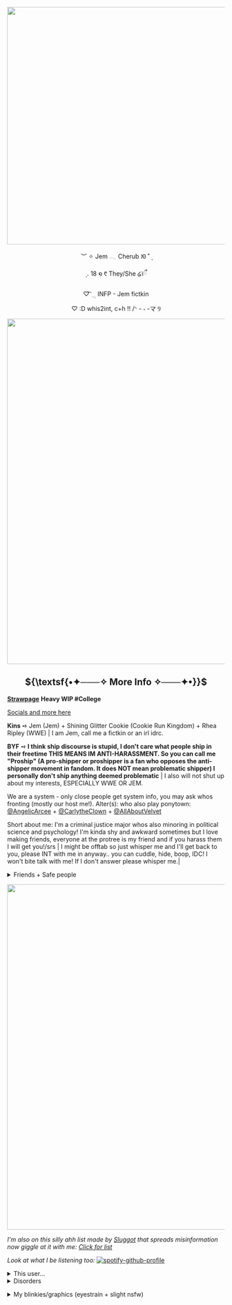  
<p align="center">
   <img width="550" src="https://file.garden/aLcUmNZBvTGYyXJl/graphicjem%20(2).gif"
 </p>
 <p align="center">
︶ ✧ Jem 𓂃 Cherub  ᘞ ˚ ۪
<p align="center">
 ۪    𝅄   18   ໑ ᱖   They/She ໒꒱ྀ
<p align="center">
  ♡  ͡ ݂ ࣭ ࣭ INFP - Jem fictkin
<p align="center">
          ♡ :D whis2int, c+h !! /ᐠ - ˕ -マ Ⳋ
 <p align="center">
 <img width="800" src="https://64.media.tumblr.com/b1932ee06bc4b13e56fd72e9653edcb1/70ed8579ab0de378-3e/s500x750/3d75688770ba3c99f13775477f3ee68ca0ab4e60.gifv"
 </p>
<h2 strong align="center"> 
 ${\textsf{•✦───✧ More Info ✧───✦•}}$ 
</h2> 
 
<a href="https://cherubponytown.straw.page/">**Strawpage**</a> **Heavy WIP #College**

[Socials and more here](https://prettycherub.my.canva.site/)

**Kins** ➺ Jem  (Jem) + Shining Glitter Cookie (Cookie Run Kingdom) + Rhea Ripley (WWE) | I am Jem, call me a fictkin or an irl idrc. 

**BYF** ➺ **I think ship discourse is stupid, I don't care what people ship in their freetime THIS MEANS IM ANTI-HARASSMENT. So you can call me "Proship" (A pro-shipper or proshipper is a fan who opposes the anti-shipper movement in fandom. It does NOT mean problematic shipper) I personally don't ship anything deemed problematic**  | I also will not shut up about my interests, ESPECIALLY WWE OR JEM. 


We are a system - only close people get system info, you may ask whos fronting (mostly our host me!). Alter(s): who also play ponytown: [@AngelicArcee](https://github.com/AngelicArcee) + [@CarlytheClown](https://github.com/CarlytheClown) + [@AllAboutVelvet](https://github.com/AllAboutVelvet)

Short about me: I'm a criminal justice major whos also minoring in political science and psychology! I'm kinda shy and awkward sometimes but I love making friends, everyone at the protree is my friend and if you harass them I will get you!/srs | I might be offtab so just whisper me and I'll get back to you, please INT with me in anyway.. you can cuddle, hide, boop, IDC! I won't bite talk with me! If I don't answer please whisper me.| 

</details>

<details> 
  <summary>Friends + Safe people</summary>  
 
[greenbeanx3](https://github.com/greenbeanx3)

[saturniid-sys](https://github.com/saturniid-sys)

[kkaleidoskull](https://github.com/kkaleidoskull) *miss you pookie ily/p*

[datariker](https://github.com/datariker)

[Michael-Afton1983](https://github.com/Michael-Afton1983)

[WalkingTW](https://github.com/WalkingTW)

[Rainy-chaos-sys](https://github.com/Rainy-chaos-sys)

[GothicCowboy](https://github.com/GothicCowboy)

[ThePluralEcosystem](https://github.com/ThePluralEcosystem)

[p0staldud3](https://github.com/p0staldud3) *also miss you too pookie ily/p*

[Cannibalistic-Ways-Of-Life](https://github.com/Cannibalistic-Ways-Of-Life)

[Dazaku](https://github.com/dazaku)

[Anom](https://github.com/ask4socials)

[darlingspider](https://github.com/darlingspider)

[CCaftoncest](https://github.com/CCaftoncest) 

And I'm pretty much friends with everyone at the protree! **Y'all can always INT with me even if I have DNI in my name!**
 
</details>

</p>

<p align="center">
 <img width="800" src="https://64.media.tumblr.com/b1932ee06bc4b13e56fd72e9653edcb1/70ed8579ab0de378-3e/s500x750/3d75688770ba3c99f13775477f3ee68ca0ab4e60.gifv"
 </p>

*I'm also on this silly ahh list made by [Sluggot](https://github.com/sluggot) that spreads misinformation now giggle at it with me: [Click for list](https://rentry.co/ALWAYSBACKBABY)*

*Look at what I be listening too:*
[![spotify-github-profile](https://spotify-github-profile.kittinanx.com/api/view?uid=zms6yv2ax4eqh3r96w3hlnvh5&cover_image=true&theme=natemoo-re&show_offline=true&background_color=121212&interchange=false&profanity=false&bar_color=ffb6c1&bar_color_cover=false)](https://spotify-github-profile.kittinanx.com/api/view?uid=zms6yv2ax4eqh3r96w3hlnvh5&redirect=true)



<details> 
  <summary>This user...</summary>  
 
![](https://64.media.tumblr.com/176ae4c846275da0acb7e59f6e5f6ed2/7e7a17c822ba5eec-e2/s500x750/8db58574948e4c6db827dadd432b533699701058.jpg)
![](https://64.media.tumblr.com/a76b02e2a9c857e0e880d394dcb23196/1920154fc9fd3612-b4/s500x750/3d57c5c33d58a6bda642cab11b3daeb2af8afb2e.pnj)
![](https://64.media.tumblr.com/16e147ccf785849162b0781146ca2914/46d604dd162ee4c3-f9/s250x400/6f476de3a6d63c878e645d4d9d3dcd046982b27b.pnj)
![](https://64.media.tumblr.com/730f3e291ee1935f8734a92945ffd197/d8efbe3ae7e0695e-16/s1280x1920/16715b4bd023dc865c0738857eb42f59bc94e5a7.jpg)
![](https://64.media.tumblr.com/fd0c7659753ebe59ffa3b1ae8c39fef3/9ece98a9b1a4aea5-e1/s1280x1920/fc174413f17686c0e4a007e2c8f37fbc1d2ec65e.pnj)
![](https://64.media.tumblr.com/7d15a1e047fc32c5c93f5a723f900c59/198fc4d399634551-3f/s500x750/2f77a0de67c75a3fcef61eb468ee49771af32df7.gifv)
![](https://64.media.tumblr.com/974c548e80c8e4b2358c00f5fa41a482/c20a46e1a86f08ec-17/s1280x1920/fa7e64c1b3522b05652f20ad586a81b30ff2a6b9.pnj)
![](https://64.media.tumblr.com/99161abce24f36dda65d237eebd8dfa3/26a36d203b6ad05d-43/s500x750/0ec9e380076167d508ea852583ae591c42844b53.pnj)
![](https://64.media.tumblr.com/aeafdccc524d5732f62533b43bec2f10/c0267c93b160a0db-66/s250x400/41f7597ea18bebed6f9bbd8eb11149f9308ec6d1.jpg)
![](https://64.media.tumblr.com/807bbfbc457d1c5b2d70d787103450c9/1c12787f782b8591-6e/s500x750/b73cf263cccb89ea4160f6ca4f82305f4b147520.pnj)
![](https://64.media.tumblr.com/7ddf1d918419da724cb59dc3af8a1eda/970d2a75a2adfdd7-5f/s500x750/7dfb30602ff12b28267b39cdb66e4e59b8429882.pnj)
![](https://64.media.tumblr.com/0f0b6e9f018f5e3edda4d98c04cbd9ee/e00fb671dc1925c4-58/s250x400/042520bcc5c28febd848442dd355e424777aa9b8.pnj)
![](https://64.media.tumblr.com/bae0225808419581842f11d5bd1a96d3/6ea3ba2131cbc386-21/s400x600/7be9bad66e1e241d7f6aa19660e0eca0e1fa28e0.pnj)
![](https://64.media.tumblr.com/9ccaa6f878f4f9d2175c61f8f06d7ce2/8a049d34c75d295e-f0/s500x750/eeb749cc907307cd30d7331605cd9ce783d90490.pnj)
![](https://64.media.tumblr.com/3e9d51d30d4dfa58a0d879c1c21cf076/e1d00e5fb9f1f3ff-67/s1280x1920/0d1caaf09ec5813782bb25abbffd1e80c9f976a2.pnj)
![](https://64.media.tumblr.com/a873050392024b377134079ead5b261e/7152da28e132261f-cf/s1280x1920/1b9783e93af0ad79edbbe96f88393883976fbdac.pnj)
![](https://64.media.tumblr.com/05647b6f454ae46a9e3c9ccf3deb8fce/02f6c2b6b2845b0e-02/s1280x1920/d087a7d1256576e1d64e4e3ef730719b265fefb1.jpg)
![](https://64.media.tumblr.com/8d577b56b0e399a92f3bcec0d54cdfd9/0dc8d1653d48861b-c8/s500x750/5dbd2fb6347a375016d87dfaf4cb0e8e4ed3e3ae.pnj)
![](https://64.media.tumblr.com/1eb06db2257a8bc603d75634c66e4875/12b83be7f3afc336-b2/s400x600/949055a3e64739b8950dd189997e2d1d031a9fb4.pnj)
![](https://64.media.tumblr.com/7e68f04f896567207a5cc6a3582b39f3/12b83be7f3afc336-f7/s400x600/481be073f725ed2ffefcace9d090cc9f94c1ced6.pnj)
![](https://64.media.tumblr.com/7746f58d569ae77e1f260bfaa475cf7f/12b83be7f3afc336-6a/s400x600/1c5478ca34888bdc6bcab3fa3a5ff3c9d01bb973.pnj)
![](https://64.media.tumblr.com/38ad4af751094eaa29a605bc67d4fd80/12b83be7f3afc336-6c/s400x600/399ad4b83bc544e023062fe91946efd02f754f87.pnj)
![](https://64.media.tumblr.com/0c82b673d0bc54ab4396531378588551/12b83be7f3afc336-bd/s400x600/4ee596132fc3ee2bd45e1e72ec4afee432125dc9.pnj)
![](https://64.media.tumblr.com/51119e90005cc33397df97903bf32a22/617a5c7071adee4e-67/s500x750/492dab5abbf0d4278ef5a762680f2f0330706104.pnj)
![]()
![]()
![]()
![]()
![]()






 
</details>

<details> 
  <summary>Disorders</summary>  

 MDD + GAD + OSDD + POTS + ADHD
 
![](https://64.media.tumblr.com/72ae63282f1f0e67cd2c371f4ff1da25/a20122e278b4ecb6-93/s250x400/cedbd9e908ebfe6cfd4e9a719595b585ca64321d.gifv) 
![](https://64.media.tumblr.com/fbe8066fc817a0706409e684003b71d9/cfda3078bde036fa-b8/s250x400/409248320017354ccd4f7da91ad5b00677615225.gifv) 
![](https://64.media.tumblr.com/ada64f191c67a796654e5e1d72fda9dc/4ce41699b051c695-53/s250x400/2552362001dd77d180a3a53e4f97188bbfcfbcbc.gifv) 
![](https://64.media.tumblr.com/75c049b12ee99eca2f5c1413071ffe22/6521b4de6f9ba744-ba/s250x400/b65421f76e4604b5e683e41011692888784551b4.gifv) 
![](https://64.media.tumblr.com/e3c5b1a644030aca360f9e25cb575971/6521b4de6f9ba744-52/s250x400/62c88e15b2cad7f718a25aec8e313ef76df11d13.gifv) 
![](https://64.media.tumblr.com/92579559af11129b7c54a48444f892e4/6521b4de6f9ba744-95/s250x400/718b680ab44239b85a8e697ccf3ac4f9db57ecd7.gifv)  
![](https://64.media.tumblr.com/fb7ffa5e02c80d3591fbe5e07fc51fbc/1690b504fcbc8338-61/s250x400/2d7e06c838fc1b34810a842a49fb4dd98f7b1663.gifv) 
![](https://file.garden/aLcUmNZBvTGYyXJl/adhdswag.gif) 
![](https://file.garden/aLcUmNZBvTGYyXJl/anxietyhaver.gif) 
![](https://file.garden/aLcUmNZBvTGYyXJl/livewithchronicpainblinkie.gif)
![](https://file.garden/aLcUmNZBvTGYyXJl/hypermobilityblinkie.gif)
![](https://file.garden/aLcUmNZBvTGYyXJl/alwayssickblinkie.gif)
![](https://64.media.tumblr.com/c0505fb18227594846fac3170c803cfa/94de515ad135a9de-79/s250x400/3b9567e3d777182238a1f90520330065d0e5b38f.gifv)
![]()
![]()
![]()
![]()
![]()
</details>

</p>


<details> 
  <summary>My blinkies/graphics (eyestrain + slight nsfw)</summary>  

**Blinkies:**

![](https://64.media.tumblr.com/8dfc7ea1189c42c7e12289af3155faeb/2a25a5e1abd64440-6b/s250x400/fcdcb3167863c1238654d004c09b35bc8c32eea9.gifv) 
![](https://64.media.tumblr.com/3766ae7deafc12bf6f17538f099bdf90/2a25a5e1abd64440-e8/s250x400/e61715d23aa7e14b7a126050512c93d9eb6b0a3e.gifv) 
![](https://64.media.tumblr.com/aba44bbaa14c7fcc17db6a3fd60d494a/2a25a5e1abd64440-79/s250x400/670db98c745ddc23d49747824418477fd51fe7c6.gifv) 
![](https://64.media.tumblr.com/67e0be2443a0da158ef87767db9da29c/244fdab6b045e016-88/s250x400/527d441b38e521deefd885826d73df766f6ae5a7.gifv)
![](https://64.media.tumblr.com/64fae936af6ee1adf5c6f760d7f77093/244fdab6b045e016-05/s250x400/5d507d6c326050e9161067a36a95f681fd6b43ff.gifv)
![](https://64.media.tumblr.com/ff9eff46221dbb64628a0fb80a54ecac/244fdab6b045e016-d1/s250x400/b521630f67d67c2f1756331f0a33a7704eab01e3.gifv)
![](https://64.media.tumblr.com/ef2487308c3ff8ae5b2bc7fd1a4ae8e5/244fdab6b045e016-57/s250x400/6a7804d7e3d4004420c373cbbd5d34a63cc36922.gifv)
![](https://64.media.tumblr.com/77dbcc6ee47c37f33b8d33757a06afe2/244fdab6b045e016-59/s250x400/192c2eef91e10336b9239eab29cdf053994b07dd.gifv)
![](https://64.media.tumblr.com/2b4d566ddf8d9752d5a59a161723146f/e00fb671dc1925c4-af/s250x400/9257524dfb4cdf35023b1c70774a1417acc07be6.gifv)
![](https://64.media.tumblr.com/89186db978b1dcb470f943b6e8006389/1bc702f029e36231-b9/s250x400/f26d4409168c78e4e0742cae0f9dad5a4647e8e8.gifv)
![](https://64.media.tumblr.com/a0deed3dd588bdc056d0d995bc465408/b035b516dc88dd13-5d/s250x400/c2966406ec849fe7f4d0de99e9a508fa6d34694c.gifv)
![](https://64.media.tumblr.com/f9a52a353a883d7aedf3b4d3840b7a4b/b035b516dc88dd13-64/s250x400/85374c68a4833149b5acdd68fdb31e126fb0f036.gifv)
![](https://64.media.tumblr.com/ffffdb0ba0a3d0a13591c104592ef139/7e84b72b5ba10300-c9/s250x400/5840bf937f5b477514b1961883cf65a3a75fb246.gifv)
![](https://64.media.tumblr.com/9ca1fb383576f71f1f689c55ea829eb4/7e84b72b5ba10300-b2/s250x400/9b78fdefd6ca02382bcef4a43b4e72c86ba62c3e.gifv)
![](https://64.media.tumblr.com/b6763e30009f0f1db64d94b59c35c3f9/3a1e4d35fa316b52-fe/s400x600/ad119b0dfe46f26b72d028ac782c3839b1e6caed.gifv)
![](https://64.media.tumblr.com/f8a822b6a0d0936862591e0524b45b9e/36184a6c267f36ba-5c/s250x400/8c2b8801f42cf663cb9c342f43bd1d955f8098ac.gifv)
![](https://64.media.tumblr.com/20bc5294ba90f7d341962ff54092dab7/36184a6c267f36ba-d8/s250x400/47391d5a97ef250da0380fa3f9fec06cced9fab7.gifv)
![](https://64.media.tumblr.com/d82a9cdd8fd9414f1b709a8bbea1ed9e/36184a6c267f36ba-c8/s250x400/bdd828cd0ad0b6064764d64357854c2c10e2a6d0.gifv)
![](https://64.media.tumblr.com/7ea7b5ba348fb29ddd42b1bf2bc9c865/36184a6c267f36ba-d8/s250x400/063707eeb7f0acf5aa351e6c94c3f21466f713af.gifv)
![](https://64.media.tumblr.com/3bfcd45b6d38d0d18b58008d6fa3c2d8/66f8bee48421ca35-f1/s250x400/3c535ac1061eca7bdf74dc1b29ffd13514a861c4.gifv)
![](https://64.media.tumblr.com/bb9a23771268a23a8ff872481c841e26/66f8bee48421ca35-71/s250x400/7bbcf887fbe0295322b71919e2e85902fa695291.gifv)
![](https://64.media.tumblr.com/2590d3fc0c6e24b89ab6dd9a75f3d83b/66f8bee48421ca35-42/s250x400/fd268bc835aba4bd6736b3b7f5c9fd586fefd212.gifv)
![](https://64.media.tumblr.com/8d2ad943b2b386c742d77459ed7e836b/6ad1ec31bad5887a-16/s250x400/821c60c89663b0756e0381e53c9019c402b10ebf.gifv)
![](https://64.media.tumblr.com/c8f0ef3e0babdc578632ae5b0c2173d9/6ad1ec31bad5887a-bb/s250x400/8451f509e468205f116d8faef2b72f88ea793094.webp)
![](https://64.media.tumblr.com/6f4975d816542ff797fe0c5007cc5771/6ad1ec31bad5887a-f3/s250x400/689d6c33a1fff6093b305084de31aefee44f9728.gifv)
![](https://64.media.tumblr.com/425ce5a67cb585ab866cea59735dfe8a/1fb39223b20e4f22-e8/s250x400/bdffd5a7f08cbefd029c8b81a78de8f75195eb6c.gifv)
![](https://64.media.tumblr.com/b8e11fc858177931d79d3a141bef9c91/e24aea302e062a10-9b/s250x400/cda5489e2b42a8b0a5492bf84b22610fc425ef92.gifv)
![](https://64.media.tumblr.com/e9a5266fb438bba0a1e7b64ee86a0e32/e24aea302e062a10-5b/s250x400/04dfab7ec354802ce4369191ef8a0676db506390.webp)
![](https://64.media.tumblr.com/524a7032e32d19c48cafe837bb8d3ac3/1a0bd8a997af9343-b3/s250x400/55fe3af549ca3a64f8700b6b712e98e2cd2fbe44.gifv)
![](https://64.media.tumblr.com/de129f56314ba7465ea4cc16374a8723/53b28a880a29cd42-4d/s250x400/f771e840964c4efd3848d28d8c57436d690afd19.gifv)
![](https://64.media.tumblr.com/4e7ee764907a99910a8313e6a3f3a298/69f580ddf05489ed-4f/s250x400/08ab8291f87ba7e63d2715223cf62c3187b99190.gifv)
![](https://64.media.tumblr.com/da8a830e417e1861a9899ec701f6267b/6af461a3f6e93104-44/s250x400/5754183e44033d8c8e9b61f192a69fba16eca7f3.gifv)
![](https://64.media.tumblr.com/da11596fbdca1a1a8b859733c2b4f312/e69ada103ddfcdc2-6a/s250x400/879437f281fea60f713062076c1ee44b80e96344.gifv)
![](https://64.media.tumblr.com/ed3cb0c560a6884583150ccf849ca2e6/0ca0ef7554fde89c-ee/s250x400/01bd75acdecb619376f0b2ffcef35fa8edc3435b.gifv)
![](https://64.media.tumblr.com/28d86c2cf80c659a7a8730414284ddd9/b8f84ff8a1d07556-81/s250x400/796bf8cad1f392830c1840b3d8c7dd825f88c6d5.gifv)
![](https://64.media.tumblr.com/b9bdb471d03292a7f76ca411868eaffb/b8f84ff8a1d07556-21/s250x400/b1f77c8b0d764f7d044a4fb92666867edf3218f5.gifv)
![](https://64.media.tumblr.com/0d1f9da85f9a5024f0de3fc2475156ae/defe983bdf815818-f6/s250x400/0e904a5a0aed1d67a31c0823b47fcb35c1aa9457.gifv)
![](https://64.media.tumblr.com/dedca112aba14c8ae9aab2baf077678f/defe983bdf815818-b8/s250x400/d4e7b364e0e1f2ac49a185fc34ca69d6481553a3.gifv)
![](https://64.media.tumblr.com/7dd5bc449bb5c52491af5457f381f842/055b6239baca094c-1a/s250x400/09ef9c9e68a62c008d660d6f1fc71e0ceab9e803.gifv)
![](https://64.media.tumblr.com/4d8b3ad7ea3ab4193b03938bd7efd483/055b6239baca094c-06/s250x400/a779691b3cbb159c16b57be6f1fc489a10c9f61b.webp)
![](https://64.media.tumblr.com/d2651a14e06fde7c3a8c69b54dbd4f20/712e794bff568974-bf/s250x400/359b9103c5410ce6e64bdb417d746be8c95bc9f8.webp)
![](https://64.media.tumblr.com/2ce592f5601090ef68fa20f4b41921f3/b4f3a731a7a10fbe-23/s250x400/216858a2cc539ad07ba15a3eec357229b02b2e5c.gifv)
![](https://64.media.tumblr.com/80aa28c0ab274db80e04e6efe417bddf/f3c940fb67b26e9a-9c/s250x400/0f6d6ce8babec6d1c438373d5ec4e61fa5a3ed91.gifv)
![](https://64.media.tumblr.com/10afed8a74a8db0f04de3362ab04e498/7d6d7c3f46f65b6f-90/s250x400/765bba868de8fe08bc819939ac059086fe26d9d6.gifv)
![](https://64.media.tumblr.com/e74182c9426bb79d03dfa88b33ca6a3e/b6710d504bda2ee3-76/s250x400/efac625a4878a406747082ef695bd481c642e7ea.gifv)
![](https://adriansblinkiecollection.neocities.org/d1.gif)
![](https://adriansblinkiecollection.neocities.org/d6.gif)
![](https://adriansblinkiecollection.neocities.org/d58.gif)
![](https://adriansblinkiecollection.neocities.org/d97.gif)
![](https://adriansblinkiecollection.neocities.org/e62.gif)
![](https://adriansblinkiecollection.neocities.org/v74.gif)
![](https://adriansblinkiecollection.neocities.org/f58.gif)
![](https://adriansblinkiecollection.neocities.org/g23.gif)
![](https://adriansblinkiecollection.neocities.org/g13.gif)
![](https://adriansblinkiecollection.neocities.org/g100.gif)
![](https://adriansblinkiecollection.neocities.org/g126.gif)
![](https://adriansblinkiecollection.neocities.org/z45.gif)
![](https://adriansblinkiecollection.neocities.org/51.gif)
![](https://adriansblinkiecollection.neocities.org/39.gif)
![](https://adriansblinkiecollection.neocities.org/52.gif)
![](https://plasticdino.net/blinkie/sanrioblinkie.gif)
![](https://plasticdino.net/blinkie/internet-princess.gif)
![](https://plasticdino.net/blinkie/twinkle.gif)
![](https://plasticdino.net/blinkie/solike.gif)
![](https://plasticdino.net/blinkie/oreo.gif)
![](https://plasticdino.net/blinkie/coloursdontrun.gif)
![](https://plasticdino.net/blinkie/angel%20kitty.gif)
![](https://plasticdino.net/blinkie/34.gif)
![](https://plasticdino.net/blinkie/uncool.gif)
![](https://plasticdino.net/blinkie/wormblink.gif)
![](https://64.media.tumblr.com/825b9f10b4b299c29fae2a0e2b9fdfd6/8976aed58605480c-49/s250x400/149f0ac5be4293f96334ddd6696decab0773f1f4.pnj)
![](https://external-media.spacehey.net/media/s5TD1IcwAdARbpL8gOW-v1AocYU4Z-1sa44UlwpvCBNE=/https://i.ibb.co/1TrXKdS/1560774m1slaieim7.gif)
![](https://external-media.spacehey.net/media/sQTfVcRL0RroXupWSjXc2mKigaTuY9xRPoQaGPuOtWO8=/https://i.ibb.co/DKMrmQS/1608188zabmdwl4g2.gif)
![](https://file.garden/aLcUmNZBvTGYyXJl/Transformers1blinkie.gif)
![](https://file.garden/aLcUmNZBvTGYyXJl/Barbieblinkie.gif)
![](https://file.garden/aLcUmNZBvTGYyXJl/Horror.gif)
![](https://file.garden/aLcUmNZBvTGYyXJl/Analoghorrorblinkie.gif)
![](https://file.garden/aLcUmNZBvTGYyXJl/pyschologicalhorrorblinkie.gif)
![](https://file.garden/aLcUmNZBvTGYyXJl/foundfootageblinkie.gif)
![](https://file.garden/aLcUmNZBvTGYyXJl/demigirlblinkie.gif)
![](https://file.garden/aLcUmNZBvTGYyXJl/antistupidityblinkie.gif)
![](https://file.garden/aLcUmNZBvTGYyXJl/proudtobeafreakblinkie.gif)
![](https://file.garden/aLcUmNZBvTGYyXJl/allmurderblinkie.gif)
![](https://file.garden/aLcUmNZBvTGYyXJl/creepycrawlyblinkie.gif)
![](https://file.garden/aLcUmNZBvTGYyXJl/sometimesipurrblinkie.gif)
![](https://file.garden/aLcUmNZBvTGYyXJl/ipopbubblewrapblinkie.gif)
![](https://file.garden/aLcUmNZBvTGYyXJl/catpersongif.gif)
![](https://file.garden/aLcUmNZBvTGYyXJl/moonbeamsandstardustblinkie.gif)
![](https://file.garden/aLcUmNZBvTGYyXJl/yourworstenemyblinkie.gif)
![](https://file.garden/aLcUmNZBvTGYyXJl/igazeatstarsblinkie.gif)
![](https://file.garden/aLcUmNZBvTGYyXJl/i%3C3toxicmold.gif)
![](https://file.garden/aLcUmNZBvTGYyXJl/myvoicesdontlikeyoublinkie.gif)
![](https://file.garden/aLcUmNZBvTGYyXJl/scienceloverblinkie.gif)
![](https://file.garden/aLcUmNZBvTGYyXJl/isaymeowblinkie.gif)
![](https://file.garden/aLcUmNZBvTGYyXJl/vampireloverblinkie.gif)
![](https://file.garden/aLcUmNZBvTGYyXJl/i%3C3vampires.gif)
![](https://file.garden/aLcUmNZBvTGYyXJl/dreamcatchingblinkie.gif)
![](https://file.garden/aLcUmNZBvTGYyXJl/irunwithscissorsblinkie.gif)
![](https://file.garden/aLcUmNZBvTGYyXJl/i%3C3antiqueshopsblinkie.gif)
![](https://file.garden/aLcUmNZBvTGYyXJl/toxicyuriblinkie.gif)
![](https://file.garden/aLcUmNZBvTGYyXJl/i%3C3gardeningblinkie.gif)
![](https://64.media.tumblr.com/efb0865d23174e7d199b2e240b26fd32/c6c0d41d8a286cfd-15/s250x400/76e12b826d3ca7a5b91d412adcc9e2a4812191c0.gifv)
![](https://64.media.tumblr.com/612e40702a8cb05e3bcb133ff22458e1/38631977abf9b64b-30/s250x400/aa4e1ac56c326e6947d83113de4b044c5be7d5b4.gifv)
![](https://64.media.tumblr.com/f312b02beaf0f87ec3faf4eb7eeb52e0/38631977abf9b64b-6a/s250x400/75d452be35b3b60e4019eaab0050d7494c95a50a.gifv)
![](https://64.media.tumblr.com/0e0dc35b215baa716bea35df455d06fa/38631977abf9b64b-b8/s250x400/00ce9a9691b2ab5f059409f94bcb917a76bc247b.gifv)
![](https://64.media.tumblr.com/6931464179b8f5d45e8b80a399759d00/38631977abf9b64b-c5/s250x400/3217668079f7add2f6c50f72e6d0eb6677bc2e7e.gifv)
![](https://64.media.tumblr.com/ae77ef2bc8be51cd4be6f13e03e30769/38631977abf9b64b-15/s250x400/cc031ae6a4831b2fedd1450ba39d9975f959104f.gifv)
![](https://64.media.tumblr.com/4d9bc0e6fd9f72eaed7cc856a7ccddf9/640a8073b6387d68-0b/s250x400/485897138d517c9800cc1929c8e077afb3627968.gifv)
![](https://64.media.tumblr.com/5950d757ab4246d0f4f0b60308e85ece/640a8073b6387d68-3b/s250x400/f38cc7a3f5cc6c255a68e65f8882b1862d666248.gifv)
![](https://64.media.tumblr.com/da9ad15f166f7ba2e9067521a63e1f12/640a8073b6387d68-e1/s250x400/53c9c47e0a752dfb581b48f12db11cb9d49ad9ac.gifv)
![](https://64.media.tumblr.com/03a0f9fc3f9e45a50b8976540fa3895c/640a8073b6387d68-28/s250x400/c07c5b9c961513376abcf5b87917968d5f13216c.gifv)
![](https://64.media.tumblr.com/bdfe019d3f7f6c1066cb1437d1e07e78/83eebdb7a9c96ac8-2d/s250x400/a0ed833269f4802ad664d5ea6abe0629b60cd838.gifv)
![](https://file.garden/aLcUmNZBvTGYyXJl/playstationgirl.gifv)
![](https://file.garden/aLcUmNZBvTGYyXJl/gottaglock.gifv)
![](https://file.garden/aLcUmNZBvTGYyXJl/freakygotfab.gifv)
![](https://file.garden/aLcUmNZBvTGYyXJl/pinkaddict.gifv)
![](https://file.garden/aLcUmNZBvTGYyXJl/sarcasmservice.gifv)
![](https://file.garden/aLcUmNZBvTGYyXJl/housewifefromhell.gifv)
![](https://file.garden/aLcUmNZBvTGYyXJl/hatsuneblinkie.gifv)
![](https://file.garden/aLcUmNZBvTGYyXJl/waterparksblinkie.webp)
![](https://file.garden/aLcUmNZBvTGYyXJl/supportemoticons.gifv)
![](https://file.garden/aLcUmNZBvTGYyXJl/dontmakemeblinkie.gifv)
![](https://file.garden/aLcUmNZBvTGYyXJl/ikyouareblinkie.gifv)
![](https://file.garden/aLcUmNZBvTGYyXJl/deaddoveblinkie.gifv)
![](https://64.media.tumblr.com/fcdaca185e5f5f2db0c8714fd7adde11/1b925f9587d95c2b-7e/s500x750/c6f3089c6d559a8476bdd18f5c6e04e7badf9412.gifv)
![](https://64.media.tumblr.com/00cd122883447c7ebd12e9996dc52492/e6e08e319bcefb0e-51/s250x400/4ab81991e45c8c8d1ff30b5883be81d51f276fa3.gifv)
![](https://64.media.tumblr.com/965167efae7e62e8fa6f11db5ca9914a/7e84b72b5ba10300-18/s250x400/bd8257dc1e59652210ea3f722d1e3246f7275ea4.gifv)
![](https://64.media.tumblr.com/9e3cf113bf7872eaf05e293f43bb4107/f566ea0461dc0b04-54/s250x400/e0613ef26230df485d9c9cc1953ac5a0bafa961b.gifv)
![](https://64.media.tumblr.com/b8b5a1a789e6b41c7d34b6d7f6523bbc/0d6f024152bca902-08/s250x400/890e1b2313c45f6927ae1307fdb75149a82ac7fa.gifv)
![](https://64.media.tumblr.com/db6b352251560d2d52fd9137fde6f033/8dc063230d650b6b-04/s250x400/8ee5301fe175053eeed3235e5262cc197d939822.gifv)
![](https://64.media.tumblr.com/02bff094bba05356d3b61dc8c51f9d07/8dc063230d650b6b-dd/s250x400/ea6051eb2fc152b3642d66c7d00fd86f8c0b4b34.gifv)
![](https://64.media.tumblr.com/bc317a999860eb3d22aac2bd172b7658/8dc063230d650b6b-21/s250x400/b5d2b9dc51144d3721a5ccb8380978b46c648ed1.gifv)
![](https://64.media.tumblr.com/15eea7f9925aae8a1ae2a888933eaa5b/8dc063230d650b6b-b5/s250x400/47a6265a88cd41f6b130e78042156a909aa95018.gifv)
![](https://64.media.tumblr.com/07e069bb0c21f13f0a26fba8593386f0/66d0f8f6716d8c2d-ee/s250x400/fbb8eb3b655626ca64bd8e0be734b35ecffeacc8.gifv)
![](https://64.media.tumblr.com/ac0aa7ffc21b3ef62e148536522800b6/66d0f8f6716d8c2d-92/s250x400/830b9f77ccad6875d31e7374b5ef50ed0abb6242.gifv)
![](https://64.media.tumblr.com/07e069bb0c21f13f0a26fba8593386f0/66d0f8f6716d8c2d-ee/s250x400/fbb8eb3b655626ca64bd8e0be734b35ecffeacc8.gifv)
![](https://64.media.tumblr.com/bb2dc85fd514ebdf76e43d48b0ae4d80/5f20d129cde59e25-71/s250x400/c0e646e717a8c268523de20e5195c0058a68aa56.gifv)
![](https://64.media.tumblr.com/177ca5e909a2c3e88e0ba7dcce734777/5f20d129cde59e25-c4/s250x400/57bc815b2472658c5094b18702dfc07e993480d9.gifv)
![](https://64.media.tumblr.com/0828b90f4cf8969ae7dd12f4f482f7e7/5f20d129cde59e25-b1/s250x400/a8ce903883fe17b8552547cebf88148f94b6c5b8.gifv)
![](https://64.media.tumblr.com/a65d4414b101ade4ca66e51a9be9c0a0/5f20d129cde59e25-8f/s250x400/93188b6988551d9dfecef2d340fd1f346a58426f.gifv)
![](https://64.media.tumblr.com/1aceab188070420a2bc062317d9333b1/53f61215327136e5-8a/s250x400/d9c5edbeb5d796a5c790b36245d09a2d529cdb9a.gifv)
![](https://64.media.tumblr.com/514152fa70f3246016731a3444cdfc48/2c9d33eb234197ae-c4/s250x400/3c66a38252930639c1b87252154ed2f27da3d795.webp)
![](https://64.media.tumblr.com/c6049874d6eda1d8bd69da7ff1bf4b67/b633c28a874dcc10-76/s250x400/b62e73eb234f21a9c530576f8558866722ed5a86.gifv)
![](https://64.media.tumblr.com/34f4ddfbd5d6787667d8f8cc4872f406/b357bd244539d389-44/s250x400/37ca57fa042b856d0ff2cfe7e07fad9bb426618f.webp)
![](https://64.media.tumblr.com/86603608c54b67bb79f47462b262d5e2/b8bc0bdaa278ce26-b7/s250x400/acf2a8400fc0cb437e970eccf5c921bb990c1572.gifv)
![](https://64.media.tumblr.com/df17370b341f0c1679e698b38afdfc28/71bf042a926749c2-c6/s400x600/4d1fea276c4722be62d128899064556880cd1c23.gifv)
![](https://64.media.tumblr.com/a5f5d3062d5602800b63d82850053d89/71bf042a926749c2-d4/s400x600/9a5f8efac755693fbace0ac92fda68196e185c17.gifv)
![](https://64.media.tumblr.com/dec8c868dfa20b1ba116946197433669/4563b7e1e7a264b5-43/s250x400/a73e0a122d098f0137fb2f90707c7f3409a2b335.gifv)
![](https://64.media.tumblr.com/c87f5bedb3363794f6ea568b40d6ffea/4563b7e1e7a264b5-be/s250x400/e872bd7aa54e0178ff174accbce52a4822cedc42.gifv)
![](https://64.media.tumblr.com/6d27dc173e1583187b53c4d2209869ab/d8ebd8615fe3279a-80/s250x400/afb9d3711ae761016eb00d8114aed519c16a613b.gifv)
![](https://64.media.tumblr.com/5b341aa051dd495a3495c4dbfefbe2fb/d8ebd8615fe3279a-93/s250x400/5d5b2223a81a895a833e0e2c00a6caad6518f949.gifv)
![](https://64.media.tumblr.com/afeb089173b941f10b2f7134a0a0e25d/d8ebd8615fe3279a-8f/s250x400/18335618f126b0505977a8b9fe1b9e1ff069a419.gifv)
![](https://64.media.tumblr.com/99128e87237bd00fa29e63e27a7982b0/b18aff3ce9323114-02/s250x400/55856f10de48186b40916292d19e96ff142c5c29.gifv)
![](https://64.media.tumblr.com/43f8c40e82b85fcc010ea27d4c054c2e/c9393b061573e4e9-71/s250x400/55af7c4a337fffa51de30f66c394fcd50ed07172.gifv)
![](https://64.media.tumblr.com/0eb4c3bf80308b63eb1fbd6f4e52e04c/2a25a5e1abd64440-96/s250x400/fe8e10e8dc196c29ca424bac52ba179fdb23da1f.gifv)
![](https://64.media.tumblr.com/ff89cf0bb0dfab1401a112bbadd02fd7/2a25a5e1abd64440-4f/s250x400/f4895c9c90907c04fbf88cac18c2c8435fd55a92.gifv)
![](https://64.media.tumblr.com/8bbbdf3a07d73199c48e3c71ce89c2d3/2a25a5e1abd64440-8f/s250x400/2c6a4c3466b3b17784a9d39e591b844bd88d9d5d.gifv)
![](https://64.media.tumblr.com/3766ae7deafc12bf6f17538f099bdf90/2a25a5e1abd64440-e8/s250x400/e61715d23aa7e14b7a126050512c93d9eb6b0a3e.gifv)
![](https://64.media.tumblr.com/893bd73201ed96bfa105463c6b4b09e2/c83652ed9f7db8ba-15/s250x400/8be014dbb19db321e3dd7be83ddd8a06c7c5e224.gifv)
![](https://64.media.tumblr.com/fb030609dbac2d921cd2995e3b069b45/c83652ed9f7db8ba-a6/s250x400/a32bd4d98a1ce709d4832d9dd011fc62bfa509d1.gifv)
![](https://64.media.tumblr.com/2b793fafe8f3976fffec0fad5c2c3f82/72f68783cdc5f990-30/s250x400/a39017a7da334b4d41c7d768e1a51ff0202616be.gifv)
![](https://64.media.tumblr.com/f8971d0015d2da5d8a739454f91950dc/72f68783cdc5f990-bc/s250x400/2b82551b5ecf16960d2c1a8142e94bbaa632a82b.webp)
![](https://64.media.tumblr.com/9c2499c04be5c3e001e017925f67e7ae/5c6ce424ce3b15da-c8/s400x600/cbc07ad1c06f1dcbaac23fb3b88880dbd09f70d8.gifv)
![](https://64.media.tumblr.com/130f8179080da3b24f24bd9732a185f9/3945c5893332f62d-d0/s250x400/7638e199213ad962281882d3efa207384529bc63.gifv)
![](https://64.media.tumblr.com/f1059a6db8e803cd54f994ba1281d88b/d5841575587c19a2-24/s250x400/233ab6567a8a47bd858440251ccf5be52fdcb553.webp)
![](https://64.media.tumblr.com/587c3daa5bba634b2a983f6952e9c590/d5841575587c19a2-1d/s250x400/9a69db3e305934e5a8d7ef72d79767c3ad80fc3d.webp)
![](https://64.media.tumblr.com/03af5e6bb8a89a4f98e554cb5ae793ad/f85179521e399f20-90/s250x400/64a0101efc3728de7129f74590c557be44535b38.gifv)
![](https://64.media.tumblr.com/1ba8acadf93bdf3b77ca962a5b808918/f85179521e399f20-41/s250x400/45a4e4cb552291d45a09858b5c8f741b43a59cbb.gifv)
![](https://64.media.tumblr.com/b9380ee4065d85779a0db6aa2a2b1fea/f85179521e399f20-9e/s250x400/ea65ca4392d9797706d970a4b6dbac58bba9ef8a.gifv)
![](https://64.media.tumblr.com/deb5f9b0e4d8fec0ea26a6818654d91e/f85179521e399f20-40/s250x400/aa203b66f3f919fd32b972fa6138b38309050bef.gifv)
![](https://64.media.tumblr.com/9d72bc4fffe23b1ad3034f0404cd2bc7/f85179521e399f20-36/s250x400/01cb1a39417f11a56ea5324e1a255969db27844c.gifv)
![](https://64.media.tumblr.com/16e403760499760ce1534293b66f5356/7dfdea08c5f848f4-d8/s250x400/ae07d55f629e39675b5652ec9342c522b7892a9d.gifv)
![](https://64.media.tumblr.com/e07fbe0d2ab272557c906b34f43a1087/7dfdea08c5f848f4-21/s250x400/74c3b73f82d60e2ca05859bfc2ea4ba9245eec34.gifv)
![](https://64.media.tumblr.com/db32c01d9b599aff3f8636e2d0710c77/7dfdea08c5f848f4-e4/s250x400/f36b7f6d4ab609666c480caf73690c8d75a1b330.gifv)
![](https://64.media.tumblr.com/e47e86a5f8ad79f45b34b4f6bcceafac/08eb5d7ebc8b8427-7c/s250x400/4744870d986846003f4868446534c283c0516573.gifv)
![](https://64.media.tumblr.com/cbf60661ad115c05846f9439a5ec9f1f/08eb5d7ebc8b8427-65/s250x400/cdbb99b810be6cb823de71d20874ef2ef88fe74b.gifv)
![](https://64.media.tumblr.com/64293444f9517763478a14105492d46b/1666f94957b57464-f6/s250x400/02c7eb30fe3e4fc91dcaabad1ba581a996155501.gifv)
![](https://64.media.tumblr.com/65ba9907d19300786c1723beab3c4478/1666f94957b57464-a5/s250x400/58e9d43972bab2d9adef7fea3eeb6eb97107f7dc.gifv)
![](https://64.media.tumblr.com/a8aade7ec313bea9973d74547fd744fa/b633c28a874dcc10-3d/s250x400/739d3ed6b8222c5b7394de5aee5a489f1f5311b9.gifv)
![](https://64.media.tumblr.com/e07e696664a9116eea24212c7b8dc9bf/049848ea400ed1b7-84/s250x400/8ffe2f8930521ec8cb465e08bfd4e949ca304f2c.gifv)
![](https://64.media.tumblr.com/969b2a6a9242dad124735f8c55ade95f/049848ea400ed1b7-9d/s250x400/09152c2c27a98582693b5b681cc3d6bb5c2915b9.webp)
![](https://64.media.tumblr.com/a49bc1c42966101e87c367e26d240baf/94de515ad135a9de-56/s250x400/98af4f71548bd905ba1e2120575c233b345a421e.gifv)
![](https://64.media.tumblr.com/a49bc1c42966101e87c367e26d240baf/94de515ad135a9de-56/s250x400/98af4f71548bd905ba1e2120575c233b345a421e.gifv)
![](https://64.media.tumblr.com/15ede41a7cf8b8e59c7ca70ee38fd488/a2b9a9b92798b874-3d/s250x400/af1a63fb214bf2bfb5f93ed60a60fbb003877f3a.gifv)
![](https://64.media.tumblr.com/5b04f81cdbb4945525dd266161109cec/066498b60425ff3a-f5/s250x400/a208fdafb9fa833dca23c2ab962e40cd4c6adeec.gifv)
![](https://64.media.tumblr.com/e5b78c6fedb709e17dde4412b1561fc1/244fdab6b045e016-89/s250x400/344f2aa1ee6f3275a79f9a822b414692c453a583.gifv)
![](https://64.media.tumblr.com/0b4f09ed82b77f5a324e189e2174a88b/4809dea13c8d99e3-28/s250x400/11c8e628fd7900493afb6c04535d69b19093bf67.gifv)
![](https://64.media.tumblr.com/4a1571427ef217ed174f2463358c7239/4809dea13c8d99e3-d0/s250x400/a020e116c90c65367f1865644961909afe5e812d.webp)
![](https://64.media.tumblr.com/8dc5e9d756470552dbf1370268277593/4809dea13c8d99e3-02/s250x400/259eca13f374dd61153cc5ad4bacf3307131956e.gifv)
![](https://64.media.tumblr.com/563a341db567faa57b7ce821d08ead1a/4809dea13c8d99e3-ce/s250x400/c0143e37bb7c37474aec223f0e0f6c20e5c3247d.gifv)
![](https://64.media.tumblr.com/42fd3082d6c04198aa486183393886ee/69365ad539a3d69c-58/s250x400/6b92cfd4644565a0b9d53ada9647a2cd7634a6d4.gifv)
![](https://64.media.tumblr.com/6a6b7723f61958adbc74d9c1b6f83810/69365ad539a3d69c-57/s250x400/22f5a09a888fef147d65e35f87d89faa45bee639.gifv)
![](https://64.media.tumblr.com/1121d273b81c4d9b2711c9f90a76217c/69365ad539a3d69c-32/s250x400/6faef079af25dc3f95d9b94a58dbeebe2d61c7d6.gifv)
![](https://64.media.tumblr.com/4c62f477836e5e114b09bf06b553827f/62b46f68aae50de3-20/s250x400/39c2ff3c6c6813faf4eab26a2bcb26e29b780c35.gifv)
![](https://64.media.tumblr.com/152dedc6b9a3f54bfd8fa33b69e2ca60/62b46f68aae50de3-2d/s250x400/a63e6525fcc3fde99a5bff688106338ca238c022.gifv)
![](https://64.media.tumblr.com/8571a30619518fb8468f5dc02ef65e8b/62b46f68aae50de3-2f/s250x400/db50930bf954db699462ff6ce55b6cf8a52fba90.gifv)
![](https://64.media.tumblr.com/b258ba2cf3be518eb3234e3df28f373c/dff12cee82362a3a-cc/s250x400/090b8f08c01d21ba128f86dbea29ee72ab3adb76.gifv)
![](https://64.media.tumblr.com/0bc6aae6f744d46dbab8bb0f4461a49e/dff12cee82362a3a-ff/s250x400/3ae07011d0fe92dc1f157cd0d8983ed22316bb5b.webp)
![](https://64.media.tumblr.com/784fe0fc723cfc90e384e2946a6ca580/dff12cee82362a3a-23/s400x600/fe4c7edaae7617a30f231e7b1b428f99388371f4.gifv)
![](https://64.media.tumblr.com/3693e50024cde24ab3e61e7a250e581d/dff12cee82362a3a-ea/s250x400/14209074f19cd5e8c508a2ca36ed56996ac4fd9a.gifv)
![]()
![]()
![]()
![]()
![]()
![]()
![]()
![]()
![]()
![]()
![]()
![]()
![]()
![]()
![]()
![]()








**Buttons:**

![](https://adriansblinkiecollection.neocities.org/buttons/a52.png)
![](https://adriansblinkiecollection.neocities.org/buttons/4.jpg)
![](https://adriansblinkiecollection.neocities.org/buttons/a15.gif)
![](https://adriansblinkiecollection.neocities.org/buttons/a101.jpg)
![](https://adriansblinkiecollection.neocities.org/buttons/a125.gif)
![](https://adriansblinkiecollection.neocities.org/buttons/d17.jpg)
![](https://cyber.dabamos.de/88x31/antinazi.gif)
![](https://cyber.dabamos.de/88x31/animegay.gif)
![](https://cyber.dabamos.de/88x31/bu12.gif)
![](https://cyber.dabamos.de/88x31/candyshop.gif)
![](https://cyber.dabamos.de/88x31/cuteanimegirls.gif)
![](https://cyber.dabamos.de/88x31/furby.gif)
![](https://cyber.dabamos.de/88x31/froggygif.gif)
![](https://cyber.dabamos.de/88x31/frogland.gif)
![](https://plasticdino.neocities.org/buttons/minecraft.png)
![](https://plasticdino.neocities.org/buttons/tetoteteto.gif)
![](https://plasticdino.neocities.org/buttons/parentaladvisory2.png)
![](https://64.media.tumblr.com/67740d88d1cbf619ffd43594f215d185/b00b53c79d3e84e3-9e/s100x200/67bcc4d1ba216f1669e4fbfd53c3136de1c3244f.gifv)
![](https://64.media.tumblr.com/d555f7e634b71a293daa7cb0412a17c4/b00b53c79d3e84e3-fb/s100x200/c4e165ef3f09b5bdaf31db37ca2a0675879a26ae.gifv)
![](https://64.media.tumblr.com/1be5b48c0f900544292aee5cc7f99816/b00b53c79d3e84e3-3d/s100x200/b255025a39d1fc7d37e5cff449479683df18c90a.gifv)
![](https://64.media.tumblr.com/c671a8b7b4211049e196a816a6b4c0c2/b00b53c79d3e84e3-3e/s100x200/f989540ecf0a094e293157096166d58a48ecdcfc.gifv)
![](https://64.media.tumblr.com/02e33667a7cac16a2f8413e1e2e45e62/6672f487bca8affa-80/s100x200/370ebf2930924bdd9e0883e435c850d5bad3fcba.gifv)
![](https://64.media.tumblr.com/1ff282372fae92ee8c9205bf32b85693/d6ec1a73cb60a443-42/s100x200/c33d6a791dafd3d86cc0d6db53842b5903f0e3ee.gifv)
![](https://64.media.tumblr.com/42ac65074eecb6ad1996db59bc6d38db/d6ec1a73cb60a443-e5/s100x200/9cc4f6626c22501a9bac7512794d8ea227fc61cf.gifv)
![](https://64.media.tumblr.com/44a0b2ce378490f5320b458c92194917/d6ec1a73cb60a443-ab/s100x200/7eb229c15327e06c2de91c48de854174785eab27.pnj)
![](https://file.garden/aLcUmNZBvTGYyXJl/kinkybutton.gifv)
![](https://file.garden/aLcUmNZBvTGYyXJl/obsessedbutton.gifv)
![](https://file.garden/aLcUmNZBvTGYyXJl/fangirlbuttton.gifv)
![](https://file.garden/aLcUmNZBvTGYyXJl/gotfangsbutton.gifv)
![](https://file.garden/aLcUmNZBvTGYyXJl/cocksuckinbutton.gifv)
![](https://file.garden/aLcUmNZBvTGYyXJl/succubusbutton.gifv)
![](https://file.garden/aLcUmNZBvTGYyXJl/vampirebutton.gifv)
![](https://64.media.tumblr.com/a0f60b5ab41cd7c22a539bbdecd9f9ac/18d07884c6f6a27a-6a/s100x200/d2c37ee333e6d340c982012c7aa796a39257dc79.gifv)
![](https://64.media.tumblr.com/e4d5bab1596dfe42e9a9c15aead0ad27/3e4d1846e4f07c0f-52/s75x75_c1/157de4305dfedbf3be7db033f5292a303a7744b9.gifv)
![](https://64.media.tumblr.com/9e20acb89de357306c3a3a6a43c40617/3e4d1846e4f07c0f-29/s75x75_c1/076e99fa4075a6913f11f8e58ab70e44706762e7.gifv)
![](https://64.media.tumblr.com/68586ec9fd36d3f338c3a9047e36a289/3e4d1846e4f07c0f-90/s75x75_c1/36a736199bc8ef77a6941f84dc02e6d9b615d856.gifv)
![](https://64.media.tumblr.com/56075cc6a54d60b8efb669a4f83014ba/3e4d1846e4f07c0f-d6/s75x75_c1/8284e420a3ca78081107ade6970a402ab5b07fc6.gifv)
![]()
![]()
![]()
![]()
![]()
![]()
![]()
![]()
![]()
![]()
![]()
![]()
![]()
![]()
![]()
![]()
![]()
![]()
![]()



**Stamps:**

![](https://adriansblinkiecollection.neocities.org/stamps/a52.png)
![](https://adriansblinkiecollection.neocities.org/stamps/a36.png)
![](https://adriansblinkiecollection.neocities.org/stamps/a41.gif)
![](https://adriansblinkiecollection.neocities.org/stamps/a77.png)
![](https://adriansblinkiecollection.neocities.org/stamps/k5.png)
![](https://adriansblinkiecollection.neocities.org/stamps/k17.png)
![](https://adriansblinkiecollection.neocities.org/stamps/g10.gif)
![](https://adriansblinkiecollection.neocities.org/stamps/k20.png)
![](https://adriansblinkiecollection.neocities.org/stamps/e102.jpg)
![](https://adriansblinkiecollection.neocities.org/stamps/j1.gif)
![](https://allyratworld.com/stamps/dd64586-a71bdb8d-cdac-402f-9eea-d8d3c4349fdd.gif)
![](https://allyratworld.com/stamps/d7kd0rr-1796315e-c525-49cc-8fc9-365afccb59db.gif)
![](https://allyratworld.com/stamps/d1c5nph-196ed819-48bf-4ec0-93d6-2836a4c0d8ed.png)
![](https://allyratworld.com/stamps/d85h30l-dfe181ed-0725-4bee-90d0-6a098d318daa.gif)
![](https://images-wixmp-ed30a86b8c4ca887773594c2.wixmp.com/f/712c88f6-7fe1-431e-989c-060ca457cd65/dddyn4f-7f6f6c96-ec72-4b6b-9167-0583aa54a9d2.gif?token=eyJ0eXAiOiJKV1QiLCJhbGciOiJIUzI1NiJ9.eyJzdWIiOiJ1cm46YXBwOjdlMGQxODg5ODIyNjQzNzNhNWYwZDQxNWVhMGQyNmUwIiwiaXNzIjoidXJuOmFwcDo3ZTBkMTg4OTgyMjY0MzczYTVmMGQ0MTVlYTBkMjZlMCIsIm9iaiI6W1t7InBhdGgiOiJcL2ZcLzcxMmM4OGY2LTdmZTEtNDMxZS05ODljLTA2MGNhNDU3Y2Q2NVwvZGRkeW40Zi03ZjZmNmM5Ni1lYzcyLTRiNmItOTE2Ny0wNTgzYWE1NGE5ZDIuZ2lmIn1dXSwiYXVkIjpbInVybjpzZXJ2aWNlOmZpbGUuZG93bmxvYWQiXX0.eS_esHVrb-McSsFXeyNzxIyrxyvZSBOsVWMyse_SoLo)
![](https://images-wixmp-ed30a86b8c4ca887773594c2.wixmp.com/f/9593649b-9956-4a58-a332-85a193ef7f00/d8h6n15-aa82a8fa-3dd9-460e-b1d6-80e902a02859.png?token=eyJ0eXAiOiJKV1QiLCJhbGciOiJIUzI1NiJ9.eyJzdWIiOiJ1cm46YXBwOjdlMGQxODg5ODIyNjQzNzNhNWYwZDQxNWVhMGQyNmUwIiwiaXNzIjoidXJuOmFwcDo3ZTBkMTg4OTgyMjY0MzczYTVmMGQ0MTVlYTBkMjZlMCIsIm9iaiI6W1t7InBhdGgiOiJcL2ZcLzk1OTM2NDliLTk5NTYtNGE1OC1hMzMyLTg1YTE5M2VmN2YwMFwvZDhoNm4xNS1hYTgyYThmYS0zZGQ5LTQ2MGUtYjFkNi04MGU5MDJhMDI4NTkucG5nIn1dXSwiYXVkIjpbInVybjpzZXJ2aWNlOmZpbGUuZG93bmxvYWQiXX0.HZsUTIY0RIkKhrvyPtN_MBiVZ2ARjSL55oIQjcrhuro)
![](https://images-wixmp-ed30a86b8c4ca887773594c2.wixmp.com/f/74037890-f83c-468f-83cf-33aa7bea7e7f/d5dya0g-4c0d3bab-c391-4b21-b92f-9a813e116f30.gif?token=eyJ0eXAiOiJKV1QiLCJhbGciOiJIUzI1NiJ9.eyJzdWIiOiJ1cm46YXBwOjdlMGQxODg5ODIyNjQzNzNhNWYwZDQxNWVhMGQyNmUwIiwiaXNzIjoidXJuOmFwcDo3ZTBkMTg4OTgyMjY0MzczYTVmMGQ0MTVlYTBkMjZlMCIsIm9iaiI6W1t7InBhdGgiOiJcL2ZcLzc0MDM3ODkwLWY4M2MtNDY4Zi04M2NmLTMzYWE3YmVhN2U3ZlwvZDVkeWEwZy00YzBkM2JhYi1jMzkxLTRiMjEtYjkyZi05YTgxM2UxMTZmMzAuZ2lmIn1dXSwiYXVkIjpbInVybjpzZXJ2aWNlOmZpbGUuZG93bmxvYWQiXX0.5l1-KomKrIEUPxukXQpwmgBezxAGd4zktV7D0IqwNr4)
![](https://64.media.tumblr.com/bd5083513c5a1165469650c75a4d84ec/e164de112d4aae4e-f6/s250x400/a66e1cb19b5c0d54e1576e0206417d023c34e47f.gifv)
![](https://external-media.spacehey.net/media/scfOVLxlo2En4wMg_GS82x4Zhz1XQn-HeNoqVRVcx7eU=/https://i.ibb.co/0GZQdLQ/2286590fzi4g933w6.gif)
![](https://i.postimg.cc/15BZQXGR/022223-B3-F3-CB-478-B-8-DB4-4-D540-FD1-A49-B.png)
![](https://64.media.tumblr.com/1720f3a9f24d33b4a91d9bf3a62dd6f9/3208240ef7f8a321-88/s250x400/e55c9faca0c99288ac73c9a607b5f369b71dadf9.gifv)
![](https://i.postimg.cc/d1Pfdc2S/20-DDDEFD-3-B4-C-48-F3-B755-2-A5-DE23-E4734.png)
![](https://supplies.ju.mp/assets/images/gallery01/9d29bc30.png?v=1c1ba870)
![](https://supplies.ju.mp/assets/images/gallery01/12326321.jpg?v=1c1ba870)
![](https://supplies.ju.mp/assets/images/gallery01/770fe54b.png?v=1c1ba870)
![](https://file.garden/aLcUmNZBvTGYyXJl/noreturnstamp.gif)
![](https://file.garden/aLcUmNZBvTGYyXJl/incorrectpasswordstamp.png)
![](https://file.garden/aLcUmNZBvTGYyXJl/bloodstamp.gif)
![](https://file.garden/aLcUmNZBvTGYyXJl/ouijiboardstamp.gif)
![](https://file.garden/aLcUmNZBvTGYyXJl/i%3C3astronomystamp.gif)
![](https://file.garden/aLcUmNZBvTGYyXJl/i%3C3ammonitesstamp.png)
![](https://file.garden/aLcUmNZBvTGYyXJl/lilypadstamp.png)
![](https://file.garden/aLcUmNZBvTGYyXJl/rainingpondstamp.gif)
![](https://file.garden/aLcUmNZBvTGYyXJl/daydreamerstamp.gif)
![](https://file.garden/aLcUmNZBvTGYyXJl/ilovestarsstamp.gif)
![](https://file.garden/aLcUmNZBvTGYyXJl/vampiremouthstamp.gif)
![](https://file.garden/aLcUmNZBvTGYyXJl/iwantyoutoholdmyhandstamp.png)
![](https://file.garden/aLcUmNZBvTGYyXJl/pinkbowstamp.png)
![](https://file.garden/aLcUmNZBvTGYyXJl/amianangelstamp.png)
![](https://file.garden/aLcUmNZBvTGYyXJl/rollipollistamp.png)
![](https://64.media.tumblr.com/dd7c10eb59c7bcecf98e167ad7a88e99/74876e504c5c7cde-70/s100x200/f00ac90b30806706bd5b42fc44f0c5894ce593dc.pnj)
![](https://64.media.tumblr.com/14578b74a26c2aeef37fce1cbc8b5bdd/74876e504c5c7cde-b7/s100x200/973ac73b833302b6b674aec26c8924181f0a1750.pnj)
![](https://64.media.tumblr.com/12da7add0f49f01e1844e5301c5f7357/ec8923cd04bc0a16-f9/s100x200/d253c643c1d6858aed765d2e0f31ab711323a5fc.pnj)
![](https://64.media.tumblr.com/20374970b023ff66968db15db6ca8a38/ec8923cd04bc0a16-9c/s100x200/e1a52cc0cc6c52244a1296abe7e3f04537bce9c7.jpg)
![](https://64.media.tumblr.com/4687472d4ff6923d4aa5a820ba3df44f/ec8923cd04bc0a16-0a/s100x200/575788a103671f0a115374535383a297331e03f1.pnj)
![](https://64.media.tumblr.com/c988cae205d593d1d9b19f691b02aff3/ec8923cd04bc0a16-e3/s100x200/febe978f7de39a23561c31f29a2729254028f311.webp)
![](https://64.media.tumblr.com/b5de0f3346cd5a93d544e0e3777787f9/ec8923cd04bc0a16-b2/s100x200/9ebf1f4ae2f4b25f2c0e174c478e5408ed7a5e7c.gifv)
![](https://64.media.tumblr.com/66be78981d48a18392116c3fa952fca8/5732e589548c1c67-e1/s100x200/be997d5173da32608fe599b3487a99f86d03ac10.gifv)
![](https://64.media.tumblr.com/e8b7832d0fa3974c5ac10de51c5a8dd7/1d29b6577554bb7e-6f/s100x200/06412f20105828f6b897bf01d18529a2105e7269.pnj)
![](https://64.media.tumblr.com/478ce44470acc4a9c0004e8085b12549/c6c0d41d8a286cfd-b5/s100x200/72db8048882dc6d1570ef373d59a76ae4da675b5.gifv)
![](https://64.media.tumblr.com/38484da6b7b5db63c1271e0f6631cf13/c6c0d41d8a286cfd-f8/s100x200/0717ee0677f63b6eaa60af65be74a5da84a1c635.pnj)
![](https://64.media.tumblr.com/a1555693a5eda94e1d74a1a7b35f92d4/c6c0d41d8a286cfd-bb/s100x200/a8e9130095894623753ddf5219de201e693ce63c.gifv)
![](https://64.media.tumblr.com/a4e5faa6fd0337170eeff55f1ad17103/5266f95f57864019-f0/s100x200/7ea9c8753aa5547f6171c0d3022681508addae90.gifv)
![](https://64.media.tumblr.com/c04afd254065657e2c9b78aadb816a68/5266f95f57864019-d6/s100x200/32947689cb8642209f7e01473b39a21771c9f042.pnj)
![](https://64.media.tumblr.com/12e32b015dd7f50c16f2901405366f37/5266f95f57864019-ba/s100x200/fded5d8fd5a735e9367173022a3e49f6a2826b1d.gifv)
![](https://64.media.tumblr.com/e507937b864d4ca6be99f04dba6de239/044980b3abd93f3f-1a/s100x200/10a70b5c2bc1e47e9b9add0602c6fe5bd3c61678.pnj)
![](https://64.media.tumblr.com/e52e6f162c3df16417b4f958049dfe99/640a8073b6387d68-ea/s100x200/3bcdaaf3e6c4574f1bb28ad0ceb7d124f7d9a899.gifv)
![](https://64.media.tumblr.com/048fb722a3c7c436e312e41bd730a7fc/640a8073b6387d68-f7/s100x200/10f6a9862d82a7711c933e96f626501696698e72.pnj)
![](https://64.media.tumblr.com/ee63413aeb74d8da7b71a3285f7e60f3/640a8073b6387d68-79/s100x200/79d71df2b5f15d76245effc877c6d1d765c8c2bc.pnj)
![](https://64.media.tumblr.com/5f0ac39bc76733a55e928bf0a4f9cfbb/222b979b794304b0-49/s100x200/7d08521e70b08a0ca6b4f61a4d808a4852755bf2.pnj)
![](https://64.media.tumblr.com/8f550242cc7295ad76cea296dcc8f67e/222b979b794304b0-0b/s100x200/a9f6f5d92c9303489ae753810ca1767aefbfb4cf.gifv)
![](https://64.media.tumblr.com/27e23fbd59dc0a28b4dcba8538651ccb/4d437c297503682b-31/s100x200/9dc1fd64a0b401d1756a69c222c8bd0f71577a88.pnj)
![](https://file.garden/aLcUmNZBvTGYyXJl/imabitchnotursstamp.pnj)
![](https://file.garden/aLcUmNZBvTGYyXJl/supportprophanitystamp.gifv)
![](https://file.garden/aLcUmNZBvTGYyXJl/killfacistsstamp.jpg)
![](https://file.garden/aLcUmNZBvTGYyXJl/catlovergif.gifv)
![](https://file.garden/aLcUmNZBvTGYyXJl/iseeyousinningstamp.pnj)
![](https://file.garden/aLcUmNZBvTGYyXJl/nintendowiistamp.pnj)
![](https://file.garden/aLcUmNZBvTGYyXJl/iheartfreaksstamp.jpg)
![](https://file.garden/aLcUmNZBvTGYyXJl/seabassstamp.gifv)
![](https://file.garden/aLcUmNZBvTGYyXJl/triggerwarningstamp.gifv)
![](https://file.garden/aLcUmNZBvTGYyXJl/liveleakstamp.jpg)
![](https://file.garden/aLcUmNZBvTGYyXJl/wiiownerstamp.jpg)
![](https://file.garden/aLcUmNZBvTGYyXJl/cocainestamp.pnj)
![](https://file.garden/aLcUmNZBvTGYyXJl/antisfuckingsuckstamp.gifv)
![](https://64.media.tumblr.com/09c07035247b421ab38349f7064580e8/b9cad5a3b0a11ffa-97/s100x200/b6a57ee9c0967009d71be020864215dd8e417953.pnj)
![](https://64.media.tumblr.com/d02cae2f6908a79c7160d75773575b39/e769e4fbde413e9b-ca/s100x200/63d632272555d4dce8c993ac2735a3c81fe4a50f.pnj)
![](https://64.media.tumblr.com/8c2e1d8faa762986ca4f00b0393284eb/94453fa9726fddfb-8e/s75x75_c1/d8d484d0f4479ecb9cc89f795c02959ec2e3398e.pnj)
![](https://64.media.tumblr.com/e77446ef42baf0b4f545359984260757/3ccc277b4790a86b-40/s250x400/0ca039d5a6c21b88e420555a768d2c658eb8c86f.gifv)
![](https://64.media.tumblr.com/ccef2c3ff58e3af7bd31e68081d02e44/81176a17c80fb47f-15/s100x200/d7d9cbc3a57dc80234190ea002d617717bc1b027.gifv)
![](https://64.media.tumblr.com/dab34ad0998076c478627331a91fc423/79d8b316934d24c3-0e/s250x400/ff86700882891f4f613ad1e429913f28c3ffb1fe.pnj)
![](https://64.media.tumblr.com/262818e02d05f175d2bb41afdfda1845/f943d9890bee0f57-76/s100x200/fe7c606131e799f7748bcc6bb9d896ad9429634c.gifv)
![](https://64.media.tumblr.com/78d132d3e53cd4867673160cdd447612/f943d9890bee0f57-e6/s100x200/4e3b7ce871fd425332438a7bfe5765b5537b4744.gifv)
![](https://64.media.tumblr.com/907a337a89860f243b2eabb3b9857376/f943d9890bee0f57-79/s100x200/d215eead62910a773b11d2cbbee883c84d0b7d4d.gifv)
![](https://64.media.tumblr.com/2b5b79eb805ca90c14ff06808dc236a5/f943d9890bee0f57-a3/s100x200/e98efc2b9a747a449de4d7033cbc3a63175be18a.gifv)
![](https://64.media.tumblr.com/60ee4f723ba8d7d0f0d4d122c78a1c7d/f943d9890bee0f57-ef/s100x200/04d917a7591751eddc5c90796f21b8b83ec71cdc.gifv)
![](https://64.media.tumblr.com/19b3d9b4064728d04c3555860f590352/0f77eb4281c6b2ee-2d/s100x200/1b0e17f53f712d1e64facb61ee69b5ac20437218.gifv)
![](https://64.media.tumblr.com/4f8646ae5b74b7ced0bde466d617c385/0f77eb4281c6b2ee-8a/s100x200/69b421ff6966a0165d16e76b3bd33fe5d03b6fcb.gifv)
![](https://64.media.tumblr.com/ceaf86c90e3741dc947f0abc4f068fec/049848ea400ed1b7-7d/s100x200/cda947e12870450a7aa35f649e70781867909228.pnj)
![](https://64.media.tumblr.com/5752ab303486f71901ace1b7524ce16c/049848ea400ed1b7-f0/s250x400/0cb8dc1b0d34c3ffae5b44c7ca74090885bff243.gifv)
![](https://64.media.tumblr.com/47a6ef1183889c4d7272c5c28f08d1b7/049848ea400ed1b7-b0/s100x200/b1f6a56ed1b3fe2d3e6922292e487904ba074f17.pnj)
![](https://64.media.tumblr.com/f7a17f59e95eb7fcd017593b883dcc1e/473928ea48888009-ea/s100x200/ff67e135948c4e932682f378eb8db205fde53b4d.gifv)
![](https://64.media.tumblr.com/75f1cf07b98b2833a656cc82c6455e78/473928ea48888009-97/s100x200/9f3266c114ae863aed11722841f52ee48eed7e98.gifv)
![](https://64.media.tumblr.com/8db257366fc8585c17164cf803edc194/473928ea48888009-da/s100x200/7d01018150c4017156642f88eb1d111409130f06.jpg)
![](https://64.media.tumblr.com/3b34548e10ba7a9ab1e955df30eeaae7/473928ea48888009-c9/s100x200/ec3665eb91f0a12bd0f7046744701e18d70418b4.gifv)
![](https://64.media.tumblr.com/52a40a25f48c0c8150043338ee0d78a5/473928ea48888009-47/s100x200/9401e1261df1d457af79def5a7dc3163d8c72843.pnj)
![](https://64.media.tumblr.com/d2088436b706f4b59818b44388d6dafa/473928ea48888009-a4/s100x200/86fc54d539410896a854fe21db0f2cf5640891ae.pnj)
![](https://64.media.tumblr.com/f4c5472e05b6a93bc994d505b2a53dcc/1d9199f2cdd51f15-87/s100x200/3a806c370a68eb357675e45b124164a569fba378.gifv)
![](https://64.media.tumblr.com/276cf6b473def8c2399716a61e775f9a/1d9199f2cdd51f15-66/s100x200/b1a64fa98c8a4cca8c482ce49b5fd50f8d529c50.gifv)
![](https://64.media.tumblr.com/b18ac28c0bfb6d077d4efafd9d52f7ed/1d9199f2cdd51f15-ea/s100x200/8281e6d00e9ff829872406a673988e017c1d944c.gifv)
![](https://64.media.tumblr.com/8f39fead6f5c7e38505dc14b6015ba2f/70199db9eea296dd-ba/s100x200/08508a37cfd0a19b8c280207778d1dd8865012e5.gifv)
![](https://64.media.tumblr.com/65fc46666f18b83cea10e378e937e913/70199db9eea296dd-15/s100x200/93b0a67a7596753ebdc7fb5aedc8540082e1fc68.pnj)
![](https://64.media.tumblr.com/842812bff6d0bc1d3dfaa7829c5ecb4e/70199db9eea296dd-b4/s100x200/9df961695eecea59161598e86822b98692687e5e.pnj)
![](https://64.media.tumblr.com/fd2cf85e1e21d31bc7d40ce705a2f65c/70199db9eea296dd-4b/s100x200/56ff6aff039b0dfc86a5e6a0da537b9cbec52ed3.pnj)
![](https://64.media.tumblr.com/11ffc1e1bc5c2d53995c5f951c9e6427/70199db9eea296dd-91/s100x200/affffc9371b292c2710aa17f4cbbfb5f001192ba.gifv)
![](https://64.media.tumblr.com/79ad4f39142b01f0835964449b3a7da4/55a2f4db11bc1725-39/s100x200/50d7f6a774420f61f4a221c902dc750dd6314339.gifv)
![](https://64.media.tumblr.com/e3a6373344349f28d77a28ba5f11887c/55a2f4db11bc1725-64/s100x200/ec1a6e9186eac55c41e3281fd1f21a36c29f8d8a.gifv)
![](https://64.media.tumblr.com/0a1ebf90d7a2bf72e2348b3152873e8a/fe9b5cf4d120c8c1-ca/s100x200/0e9b1b4b82f98c2cb4cb2ba37ca6d60e73fd6d57.pnj)
![](https://64.media.tumblr.com/5262d799450a6c48efc181ce6510dea3/fe9b5cf4d120c8c1-94/s100x200/dd9dce2007734610e90460ddc1da058009500096.pnj)
![](https://64.media.tumblr.com/7f34c15bf08c9dd6b879443bf9543b08/a2b9a9b92798b874-8c/s100x200/ca458d345e9433eca308984c636ad6e20e1da4c4.gifv)
![](https://64.media.tumblr.com/4b2d40f5ba1ace5080717a9bcd7e0e0f/a2b9a9b92798b874-46/s100x200/cd95460e68a21eee26d9ca8d9c42f570d911fb5f.pnj)
![](https://64.media.tumblr.com/d0fee64f8a0fc483902929f663ad779b/69365ad539a3d69c-f7/s100x200/f4aec4466c2c481fbeb385642ae84176ddcff1fb.pnj)
![](https://64.media.tumblr.com/8f0a837e0ffc922be69fc41d6d0468ec/69365ad539a3d69c-ae/s100x200/3eddbc8680012990dacdd6d4e368887fb1b8d856.webp)
![](https://64.media.tumblr.com/70ee633241226b9dac9267167fbe4652/69365ad539a3d69c-dd/s100x200/641eafb3cb0ee3fbee6aa6b4b409445b2943c4e9.webp)
![](https://64.media.tumblr.com/b31f6070815b1abba7685e1828654d67/71257299bdf24214-03/s100x200/176d1a2f403986edcec6f2b305e33070f5e715cf.pnj)
![](https://64.media.tumblr.com/55a0beacddaef33bc464ca130758c009/fb8800c4a74dc885-b3/s100x200/dc5c752b75b24f4a961cf66ab46653b2ab760a68.gifv)
![](https://64.media.tumblr.com/485e0c0de59a5e961d2b7bf81ec55124/fb8800c4a74dc885-00/s100x200/6355e158da522687ed7c6cfac6dc4716037084b6.pnj)
![](https://64.media.tumblr.com/2f4f7ac9f7d46a7dbb52d6cb51bab836/644e2e86af613ddd-69/s400x600/5ce8894dc43e9bba76e3423fb2b8ca5b34f40a18.pnj)
![](https://64.media.tumblr.com/c8a25fb1bc8ca5b181bfdca67a81faac/59971146a468ef00-86/s250x400/196c8049db1c319d64b0160570361efa4a69a9c4.pnj)
![]()
![]()
![]()
![]()
![]()



</details>
